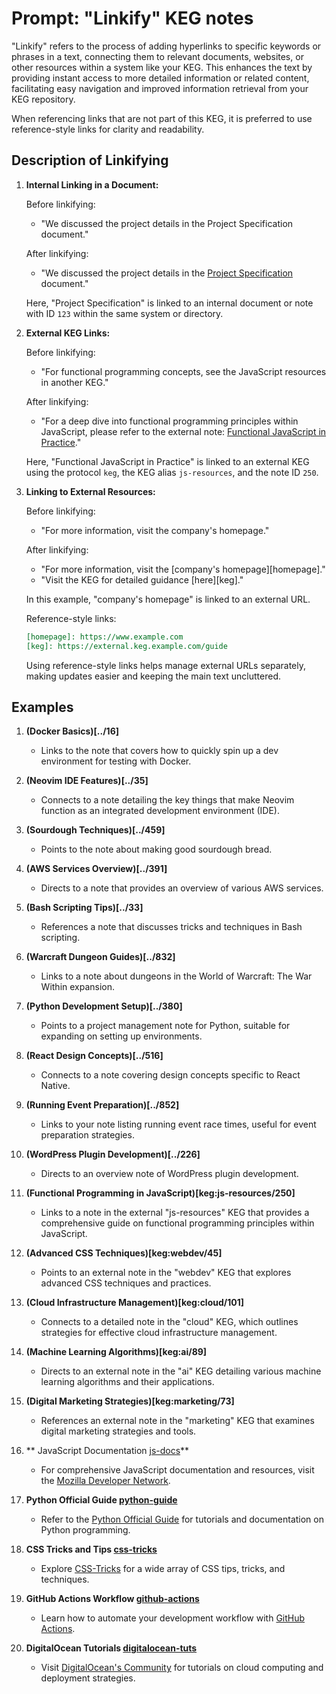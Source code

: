 # Prompt: "Linkify" KEG notes

"Linkify" refers to the process of adding hyperlinks to specific keywords or phrases in a text, connecting them to relevant documents, websites, or other resources within a system like your KEG. This enhances the text by providing instant access to more detailed information or related content, facilitating easy navigation and improved information retrieval from your KEG repository.

When referencing links that are not part of this KEG, it is preferred to use reference-style links for clarity and readability.

## Description of **Linkifying**

1. **Internal Linking in a Document:**

   Before linkifying:

   - "We discussed the project details in the Project Specification document."

   After linkifying:

   - "We discussed the project details in the [Project Specification](../123) document."

   Here, "Project Specification" is linked to an internal document or note with ID `123` within the same system or directory.

2. **External KEG Links:**

   Before linkifying:

   - "For functional programming concepts, see the JavaScript resources in another KEG."

   After linkifying:

   - "For a deep dive into functional programming principles within JavaScript, please refer to the external note: [Functional JavaScript in Practice](keg:js-resources/250)."

   Here, "Functional JavaScript in Practice" is linked to an external KEG using the protocol `keg`, the KEG alias `js-resources`, and the note ID `250`.

3. **Linking to External Resources:**

   Before linkifying:

   - "For more information, visit the company's homepage."

   After linkifying:

   - "For more information, visit the [company's homepage][homepage]."
   - "Visit the KEG for detailed guidance [here][keg]."

   In this example, "company's homepage" is linked to an external URL.

   Reference-style links:

   ```markdown
   [homepage]: https://www.example.com
   [keg]: https://external.keg.example.com/guide
   ```

   Using reference-style links helps manage external URLs separately, making updates easier and keeping the main text uncluttered.

## Examples

1. **(Docker Basics)[../16]**

   - Links to the note that covers how to quickly spin up a dev environment for testing with Docker.

2. **(Neovim IDE Features)[../35]**

   - Connects to a note detailing the key things that make Neovim function as an integrated development environment (IDE).

3. **(Sourdough Techniques)[../459]**

   - Points to the note about making good sourdough bread.

4. **(AWS Services Overview)[../391]**

   - Directs to a note that provides an overview of various AWS services.

5. **(Bash Scripting Tips)[../33]**

   - References a note that discusses tricks and techniques in Bash scripting.

6. **(Warcraft Dungeon Guides)[../832]**

   - Links to a note about dungeons in the World of Warcraft: The War Within expansion.

7. **(Python Development Setup)[../380]**

   - Points to a project management note for Python, suitable for expanding on setting up environments.

8. **(React Design Concepts)[../516]**

   - Connects to a note covering design concepts specific to React Native.

9. **(Running Event Preparation)[../852]**

   - Links to your note listing running event race times, useful for event preparation strategies.

10. **(WordPress Plugin Development)[../226]**

    - Directs to an overview note of WordPress plugin development.

11. **(Functional Programming in JavaScript)[keg:js-resources/250]**

    - Links to a note in the external "js-resources" KEG that provides a comprehensive guide on functional programming principles within JavaScript.

12. **(Advanced CSS Techniques)[keg:webdev/45]**

    - Points to an external note in the "webdev" KEG that explores advanced CSS techniques and practices.

13. **(Cloud Infrastructure Management)[keg:cloud/101]**

    - Connects to a detailed note in the "cloud" KEG, which outlines strategies for effective cloud infrastructure management.

14. **(Machine Learning Algorithms)[keg:ai/89]**

    - Directs to an external note in the "ai" KEG detailing various machine learning algorithms and their applications.

15. **(Digital Marketing Strategies)[keg:marketing/73]**

    - References an external note in the "marketing" KEG that examines digital marketing strategies and tools.

16. ** JavaScript Documentation [js-docs]**

    - For comprehensive JavaScript documentation and resources, visit the [Mozilla Developer Network][js-docs].

17. **Python Official Guide [python-guide]**

    - Refer to the [Python Official Guide][python-guide] for tutorials and documentation on Python programming.

18. **CSS Tricks and Tips [css-tricks]**

    - Explore [CSS-Tricks][css-tricks] for a wide array of CSS tips, tricks, and techniques.

19. **GitHub Actions Workflow [github-actions]**

    - Learn how to automate your development workflow with [GitHub Actions][github-actions].

20. **DigitalOcean Tutorials [digitalocean-tuts]**

    - Visit [DigitalOcean's Community][digitalocean-tuts] for tutorials on cloud computing and deployment strategies.

[js-docs]: https://developer.mozilla.org/docs/Web/JavaScript
[python-guide]: https://docs.python.org/3/tutorial/
[css-tricks]: https://css-tricks.com/
[github-actions]: https://docs.github.com/en/actions
[digitalocean-tuts]: https://www.digitalocean.com/community/tutorials
